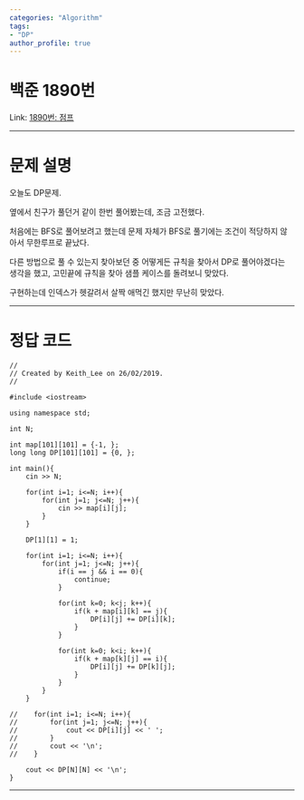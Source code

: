 ```yaml
---
categories: "Algorithm"
tags: 
- "DP"
author_profile: true
---
```

# 백준 1890번
Link: [1890번: 점프][BOJLink]

[BOJLink]: https://www.acmicpc.net/problem/1890
<hr/>

# 문제 설명
오늘도 DP문제. 

옆에서 친구가 풀던거 같이 한번 풀어봤는데, 조금 고전했다.

처음에는 BFS로 풀어보려고 했는데 문제 자체가 BFS로 풀기에는 조건이 적당하지 않아서 무한루프로 끝났다.

다른 방법으로 풀 수 있는지 찾아보던 중 어떻게든 규칙을 찾아서 DP로 풀어야겠다는 생각을 했고, 고민끝에 규칙을 찾아 샘플 케이스를 돌려보니 맞았다.

구현하는데 인덱스가 헷갈려서 살짝 애먹긴 했지만 무난히 맞았다.
<hr/>

# 정답 코드
```
//
// Created by Keith_Lee on 26/02/2019.
//

#include <iostream>

using namespace std;

int N;

int map[101][101] = {-1, };
long long DP[101][101] = {0, };

int main(){
    cin >> N;

    for(int i=1; i<=N; i++){
        for(int j=1; j<=N; j++){
            cin >> map[i][j];
        }
    }

    DP[1][1] = 1;

    for(int i=1; i<=N; i++){
        for(int j=1; j<=N; j++){
            if(i == j && i == 0){
                continue;
            }

            for(int k=0; k<j; k++){
                if(k + map[i][k] == j){
                    DP[i][j] += DP[i][k];
                }
            }

            for(int k=0; k<i; k++){
                if(k + map[k][j] == i){
                    DP[i][j] += DP[k][j];
                }
            }
        }
    }

//    for(int i=1; i<=N; i++){
//        for(int j=1; j<=N; j++){
//            cout << DP[i][j] << ' ';
//        }
//        cout << '\n';
//    }

    cout << DP[N][N] << '\n';
}
```
<hr/>